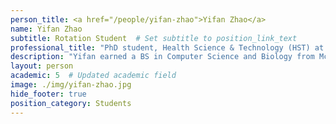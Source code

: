 ```yaml
---
person_title: <a href="/people/yifan-zhao">Yifan Zhao</a>
name: Yifan Zhao
subtitle: Rotation Student  # Set subtitle to position_link_text
professional_title: "PhD student, Health Science & Technology (HST) at MIT"
description: "Yifan earned a BS in Computer Science and Biology from McGill University. There, she worked on computational method development for single-cell transcriptomic data analysis and microscopy image analysis, and live imaging of mitoticC. elegansgermline stem cells. She is now a first-year PhD student in Medical Engineering and Medical Physics (MEMP) at Harvard-MIT HST. Yifan is very grateful and excited to start her rotation at the Park Lab!"
layout: person
academic: 5  # Updated academic field
image: ./img/yifan-zhao.jpg
hide_footer: true
position_category: Students
---
```

